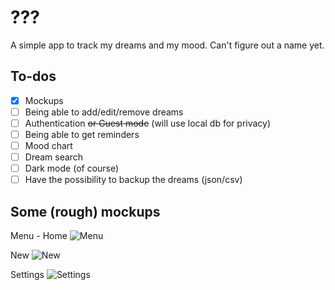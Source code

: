 # ???

A simple app to track my dreams and my mood. Can't figure out a name yet.

## To-dos

- [x] Mockups
- [ ] Being able to add/edit/remove dreams
- [ ] Authentication ~~or Guest mode~~ (will use local db for privacy)
- [ ] Being able to get reminders
- [ ] Mood chart
- [ ] Dream search
- [ ] Dark mode (of course)
- [ ] Have the possibility to backup the dreams (json/csv)

## Some (rough) mockups

Menu - Home
<img src="https://cdn.discordapp.com/attachments/689938032253599829/780455144767750144/HnAgskV.png" alt="Menu">

New
<img src="https://i.imgur.com/8SjzimV.png" alt="New">

Settings
<img src="https://i.imgur.com/ZgN43nS.png" alt="Settings">